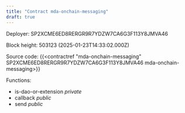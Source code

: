 ```yaml
---
title: "Contract mda-onchain-messaging"
draft: true
---
```

Deployer: SP2XCME6ED8RERGR9R7YDZW7CA6G3F113Y8JMVA46


 



Block height: 503123 (2025-01-23T14:33:02.000Z)

Source code: {{<contractref "mda-onchain-messaging" SP2XCME6ED8RERGR9R7YDZW7CA6G3F113Y8JMVA46 mda-onchain-messaging>}}

Functions:

* is-dao-or-extension _private_
* callback _public_
* send _public_
